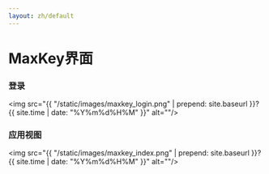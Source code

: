 ```yaml
---
layout: zh/default
---
```

<h1>MaxKey界面</h1>

<h3>登录</h3>

<img src="{{ "/static/images/maxkey_login.png" | prepend: site.baseurl }}?{{ site.time | date: "%Y%m%d%H%M" }}"  alt=""/>

<h3>应用视图</h3>

<img src="{{ "/static/images/maxkey_index.png" | prepend: site.baseurl }}?{{ site.time | date: "%Y%m%d%H%M" }}"  alt=""/>
